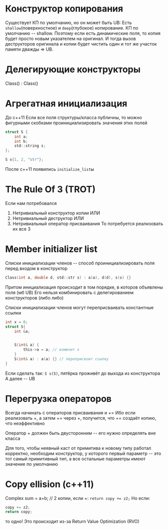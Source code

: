 # Конструктор копирования
Существует КП по умолчанию, но он может быть UB:
Есть `shallow`(поверхностное) и `deep`(глубокое) копирование. КП по умолчанию -- shallow.
Поэтому если есть динамические поля, то копия будет просто новым указателем на оригинал. И тогда вызов деструкторов оригинала и копии будет чистить один и тот же участок памяти дважды => UB.
# Делегирующие конструкторы
Class() : Class()

# Агрегатная инициализация
До c++11
Если все поля структуры/класса публичны, то можно фигурными скобками проинициализировать значения этих полей
```c
struct S {
    int a;
    int b;
    std::string s;
};

S s{1, 2, "str"};
```
После с++11 появились `initialize_list`ы

# The Rule Of 3 (TROT)
Если нам потребовался 
1. Нетривиальный конструктор копии ИЛИ 
2. Нетривиальный деструктор ИЛИ
3. Нетривиальный оператор присваивания
То потребуется реализовать их все 3

# Member initializer list
Списки инициализации членов -- способ проинициализировать поля перед входом в конструктор
```c
Class(int a, double d, std::str s) : a(a), d(d), s(s) {}
```
Притом инициализация происходит в том порядке, в которов объявлены поля (мб UB)
Его нельзя комбинировать с делегированием конструкторов (либо либо)

Списки инициализации членов могут переприсваивать константные ссылки
```c
int x = 0;
struct S{
    int &a;
    

    S(int& a) {
        this->a = a; // изменит x
    }
    S(int& a) : a(a) {} // переприсвоит ссылку
}
```
Если сделать так: `S s(5)`, пятёрка проживёт до выхода из конструктора 
А далее -- UB

# Перегрузка операторов
Всегда начинать с операторов присваивания и +=
Ибо если реализовать +, а затем += через +, получится, что += создаёт копию, что неэффективно

Оператор + должен быть двусторонним -- его нужно определять вне класса  

Для того, чтобы неявный каст от примитива к новому типу работал корректно, необходим конструктор, у которого первый параметр -- это тот самый примитивный тип, а все остальные параметры имеют значение по умолчанию

# Copy ellision (c++11)
Complex sum = a+b; // 2 копии, если +: `return copy += z2;`
Но если:
```c
copy += z2;
return copy;
```
то одно!
Это происходит из-за Return Value Optimization (RVO)